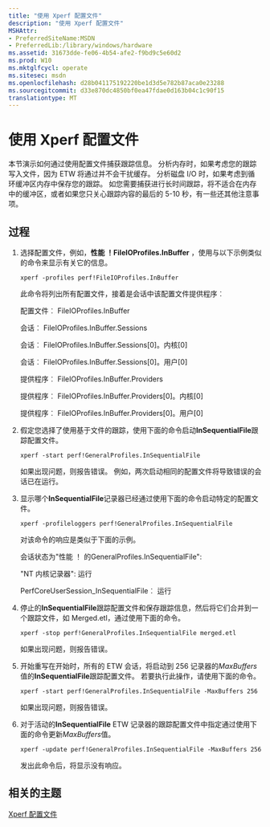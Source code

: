 ```yaml
---
title: "使用 Xperf 配置文件"
description: "使用 Xperf 配置文件"
MSHAttr:
- PreferredSiteName:MSDN
- PreferredLib:/library/windows/hardware
ms.assetid: 31673dde-fe06-4b54-afe2-f9bd9c5e60d2
ms.prod: W10
ms.mktglfcycl: operate
ms.sitesec: msdn
ms.openlocfilehash: d28b041175192220be1d3d5e782b87aca0e23288
ms.sourcegitcommit: d33e870dc4850bf0ea47fdae0d163b04c1c90f15
translationtype: MT
---
```

# <a name="using-xperf-profiles"></a>使用 Xperf 配置文件


本节演示如何通过使用配置文件捕获跟踪信息。 分析内存时，如果考虑您的跟踪写入文件，因为 ETW 将通过并不会干扰缓存。 分析磁盘 I/O 时，如果考虑到循环缓冲区内存中保存您的跟踪。 如您需要捕获进行长时间跟踪，将不适合在内存中的缓冲区，或者如果您只关心跟踪内容的最后的 5-10 秒，有一些还其他注意事项。

## <a name="procedure"></a>过程


1.  选择配置文件，例如，**性能 ！FileIOProfiles.InBuffer** ，使用与以下示例类似的命令来显示有关它的信息。

    ``` syntax
    xperf -profiles perf!FileIOProfiles.InBuffer
    ```

    此命令将列出所有配置文件，接着是会话中该配置文件提供程序︰

    配置文件︰ FileIOProfiles.InBuffer

    会话︰ FileIOProfiles.InBuffer.Sessions

    会话︰ FileIOProfiles.InBuffer.Sessions\[0\]。内核\[0\]

    会话︰ FileIOProfiles.InBuffer.Sessions\[0\]。用户\[0\]

    提供程序︰ FileIOProfiles.InBuffer.Providers

    提供程序︰ FileIOProfiles.InBuffer.Providers\[0\]。内核\[0\]

    提供程序︰ FileIOProfiles.InBuffer.Providers\[0\]。用户\[0\]

2.  假定您选择了使用基于文件的跟踪，使用下面的命令启动**InSequentialFile**跟踪配置文件。

    ``` syntax
    xperf -start perf!GeneralProfiles.InSequentialFile
    ```

    如果出现问题，则报告错误。 例如，两次启动相同的配置文件将导致错误的会话已在运行。

3.  显示哪个**InSequentialFile**记录器已经通过使用下面的命令启动特定的配置文件。

    ``` syntax
    xperf -profileloggers perf!GeneralProfiles.InSequentialFile
    ```

    对该命令的响应是类似于下面的示例。

    会话状态为"性能 ！ 的GeneralProfiles.InSequentialFile":

    "NT 内核记录器": 运行

    PerfCoreUserSession\_InSequentialFile︰ 运行

4.  停止的**InSequentialFile**跟踪配置文件和保存跟踪信息，然后将它们合并到一个跟踪文件，如 Merged.etl，通过使用下面的命令。

    ``` syntax
    xperf -stop perf!GeneralProfiles.InSequentialFile merged.etl
    ```

    如果出现问题，则报告错误。

5.  开始重写在开始时，所有的 ETW 会话，将启动到 256 记录器的*MaxBuffers*值的**InSequentialFile**跟踪配置文件。 若要执行此操作，请使用下面的命令。

    ``` syntax
    xperf -start perf!GeneralProfiles.InSequentialFile -MaxBuffers 256
    ```

    如果出现问题，则报告错误。

6.  对于活动的**InSequentialFile** ETW 记录器的跟踪配置文件中指定通过使用下面的命令更新*MaxBuffers*值。

    ``` syntax
    xperf -update perf!GeneralProfiles.InSequentialFile -MaxBuffers 256
    ```

    发出此命令后，将显示没有响应。

## <a name="related-topics"></a>相关的主题


[Xperf 配置文件](xperf-profiles.md)

 

 







